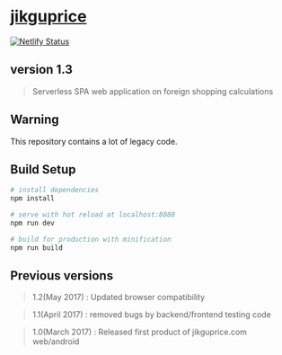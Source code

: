 # [jikguprice](https://jikguprice.com)
[![Netlify Status](https://api.netlify.com/api/v1/badges/f6559908-2a63-438d-9a5b-8d0eb3b721ad/deploy-status)](https://app.netlify.com/sites/mystifying-blackwell-b78cd4/deploys)
## version 1.3

> Serverless SPA web application on foreign shopping calculations

## Warning

This repository contains a lot of legacy code.

## Build Setup

``` bash
# install dependencies
npm install

# serve with hot reload at localhost:8080
npm run dev

# build for production with minification
npm run build
```

## Previous versions

> 1.2(May 2017) : Updated browser compatibility

> 1.1(April 2017) : removed bugs by backend/frontend testing code

> 1.0(March 2017) : Released first product of jikguprice.com web/android
